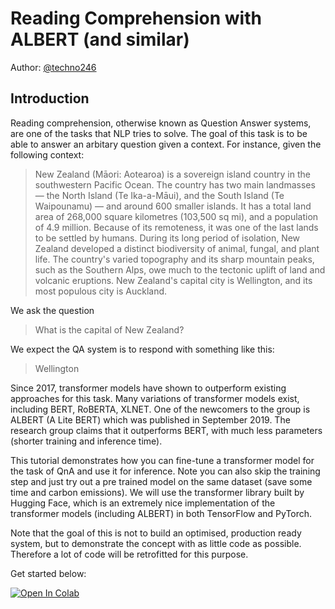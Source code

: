 # Reading Comprehension with ALBERT (and similar)

Author: [@techno246](https://twitter.com/techno246)

## Introduction

Reading comprehension, otherwise known as Question Answer systems, are one of the tasks that NLP tries to solve. The goal of this task is to be able to answer an arbitary question given a context. For instance, given the following context:

> New Zealand (Māori: Aotearoa) is a sovereign island country in the southwestern Pacific Ocean. The country has two main landmasses — the North Island (Te Ika-a-Māui), and the South Island (Te Waipounamu) — and around 600 smaller islands. It has a total land area of 268,000 square kilometres (103,500 sq mi), and a population of 4.9 million.  Because of its remoteness, it was one of the last lands to be settled by humans. During its long period of isolation, New Zealand developed a distinct biodiversity of animal, fungal, and plant life. The country's varied topography and its sharp mountain peaks, such as the Southern Alps, owe much to the tectonic uplift of land and volcanic eruptions. New Zealand's capital city is Wellington, and its most populous city is Auckland.

We ask the question

> What is the capital of New Zealand? 

We expect the QA system is to respond with something like this:

> Wellington

Since 2017, transformer models have shown to outperform existing approaches for this task. Many variations of transformer models exist, including BERT, RoBERTA, XLNET. One of the newcomers to the group is ALBERT (A Lite BERT) which was published in September 2019. The research group claims that it outperforms BERT, with much less parameters (shorter training and inference time). 

This tutorial demonstrates how you can fine-tune a transformer model for the task of QnA and use it for inference. Note you can also skip the training step and just try out a pre trained model on the same dataset (save some time and carbon emissions). We will use the transformer library built by Hugging Face, which is an extremely nice implementation of the transformer models (including ALBERT) in both TensorFlow and PyTorch. 

Note that the goal of this is not to build an optimised, production ready system, but to demonstrate the concept with as little code as possible. Therefore a lot of code will be retrofitted for this purpose. 

Get started below:

[![Open In Colab](https://colab.research.google.com/assets/colab-badge.svg)](https://colab.research.google.com/github/spark-ming/albert-qa-demo/blob/master/Question_Answering_with_ALBERT.ipynb)


